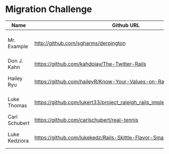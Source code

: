 # Migration Challenge

Name|Github URL|Project
----|----------|-------
Mr. Example|http://github.com/sgharms/derpington|Vintage Rage Comics scrambler
Don J. Kahn|https://github.com/kahdojay/The-Twitter-Rails|The Twitter
Hailey Ryu|https://github.com/haileyR/Know-Your-Values-on-Rails|Know Your Values
Luke Thomas |https://github.com/lukert33/project_raleigh_rails_implementation/tree/master | Win Your Own Adventure
Carl Schubert |https://github.com/carlschubert/real-tennis | real tennis
Luke Kedziora |https://github.com/lukekedz/Rails-Skittle-Flavor-Smash| Skittle Flavor Smash
